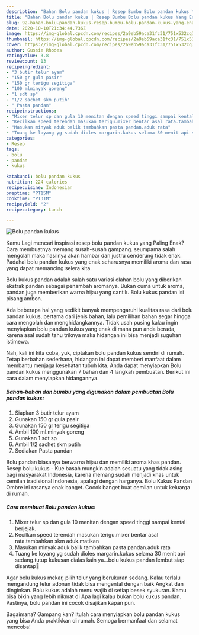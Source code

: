 ```yaml
---
description: "Bahan Bolu pandan kukus | Resep Bumbu Bolu pandan kukus Yang Enak Dan Lezat"
title: "Bahan Bolu pandan kukus | Resep Bumbu Bolu pandan kukus Yang Enak Dan Lezat"
slug: 92-bahan-bolu-pandan-kukus-resep-bumbu-bolu-pandan-kukus-yang-enak-dan-lezat
date: 2020-10-10T21:34:44.736Z
image: https://img-global.cpcdn.com/recipes/2a9eb59aca31fc31/751x532cq70/bolu-pandan-kukus-foto-resep-utama.jpg
thumbnail: https://img-global.cpcdn.com/recipes/2a9eb59aca31fc31/751x532cq70/bolu-pandan-kukus-foto-resep-utama.jpg
cover: https://img-global.cpcdn.com/recipes/2a9eb59aca31fc31/751x532cq70/bolu-pandan-kukus-foto-resep-utama.jpg
author: Gussie Rhodes
ratingvalue: 3.8
reviewcount: 13
recipeingredient:
- "3 butir telur ayam"
- "150 gr gula pasir"
- "150 gr terigu segitiga"
- "100 mlminyak goreng"
- "1 sdt sp"
- "1/2 sachet skm putih"
- " Pasta pandan"
recipeinstructions:
- "Mixer telur sp dan gula 10 menitan dengan speed tinggi sampai kental berjejak."
- "Kecilkan speed terendah masukan terigu.mixer bentar asal rata.tambahkan skm aduk.matikan"
- "Masukan minyak aduk balik tambahkan pasta pandan.aduk rata"
- "Tuang ke loyang yg sudah dioles margarin.kukus selama 30 menit api sedang.tutup kukusan dialas kain ya...bolu kukus pandan lembut siap disantap🤗"
categories:
- Resep
tags:
- bolu
- pandan
- kukus

katakunci: bolu pandan kukus 
nutrition: 224 calories
recipecuisine: Indonesian
preptime: "PT15M"
cooktime: "PT31M"
recipeyield: "2"
recipecategory: Lunch

---
```



![Bolu pandan kukus](https://img-global.cpcdn.com/recipes/2a9eb59aca31fc31/751x532cq70/bolu-pandan-kukus-foto-resep-utama.jpg)

Kamu Lagi mencari inspirasi resep bolu pandan kukus yang Paling Enak? Cara membuatnya memang susah-susah gampang. seumpama salah mengolah maka hasilnya akan hambar dan justru cenderung tidak enak. Padahal bolu pandan kukus yang enak seharusnya memiliki aroma dan rasa yang dapat memancing selera kita.

Bolu kukus pandan adalah salah satu variasi olahan bolu yang diberikan ekstrak pandan sebagai penambah aromanya. Bukan cuma untuk aroma, pandan juga memberikan warna hijau yang cantik. Bolu kukus pandan isi pisang ambon.

Ada beberapa hal yang sedikit banyak mempengaruhi kualitas rasa dari bolu pandan kukus, pertama dari jenis bahan, lalu pemilihan bahan segar hingga cara mengolah dan menghidangkannya. Tidak usah pusing kalau ingin menyiapkan bolu pandan kukus yang enak di mana pun anda berada, karena asal sudah tahu triknya maka hidangan ini bisa menjadi suguhan istimewa.


Nah, kali ini kita coba, yuk, ciptakan bolu pandan kukus sendiri di rumah. Tetap berbahan sederhana, hidangan ini dapat memberi manfaat dalam membantu menjaga kesehatan tubuh kita. Anda dapat menyiapkan Bolu pandan kukus menggunakan 7 bahan dan 4 langkah pembuatan. Berikut ini cara dalam menyiapkan hidangannya.

<!--inarticleads1-->

##### Bahan-bahan dan bumbu yang digunakan dalam pembuatan Bolu pandan kukus:

1. Siapkan 3 butir telur ayam
1. Gunakan 150 gr gula pasir
1. Gunakan 150 gr terigu segitiga
1. Ambil 100 ml.minyak goreng
1. Gunakan 1 sdt sp
1. Ambil 1/2 sachet skm putih
1. Sediakan  Pasta pandan


Bolu pandan biasanya berwarna hijau dan memiliki aroma khas pandan. Resep bolu kukus - Kue basah mungkin adalah sesuatu yang tidak asing bagi masyarakat Indonesia, karena memang sudah menjadi khas untuk cemilan tradisional Indonesia, apalagi dengan harganya. Bolu Kukus Pandan Ombre ini rasanya enak banget. Cocok banget buat cemilan untuk keluarga di rumah. 

<!--inarticleads2-->

##### Cara membuat Bolu pandan kukus:

1. Mixer telur sp dan gula 10 menitan dengan speed tinggi sampai kental berjejak.
1. Kecilkan speed terendah masukan terigu.mixer bentar asal rata.tambahkan skm aduk.matikan
1. Masukan minyak aduk balik tambahkan pasta pandan.aduk rata
1. Tuang ke loyang yg sudah dioles margarin.kukus selama 30 menit api sedang.tutup kukusan dialas kain ya...bolu kukus pandan lembut siap disantap🤗


Agar bolu kukus mekar, pilih telur yang berukuran sedang. Kalau terlalu mengandung telur adonan tidak bisa mengental dengan baik Angkat dan dinginkan. Bolu kukus adalah menu wajib di setiap besek syukuran. Kamu bisa bikin yang lebih nikmat di Apa lagi kalau bukan bolu kukus pandan. Pastinya, bolu pandan ini cocok disajikan kapan pun. 

Bagaimana? Gampang kan? Itulah cara menyiapkan bolu pandan kukus yang bisa Anda praktikkan di rumah. Semoga bermanfaat dan selamat mencoba!
